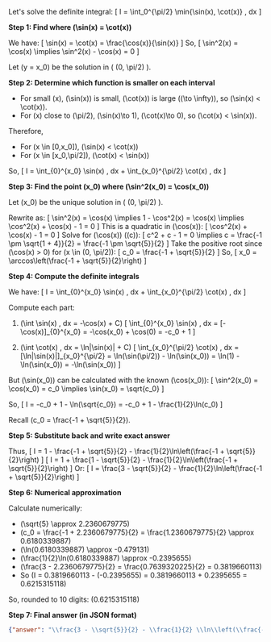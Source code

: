 Let's solve the definite integral:
\[
I = \int_0^{\pi/2} \min\{\sin(x), \cot(x)\} \, dx
\]

**Step 1: Find where \(\sin(x) = \cot(x)\)**

We have:
\[
\sin(x) = \cot(x) = \frac{\cos(x)}{\sin(x)}
\]
So,
\[
\sin^2(x) = \cos(x) \implies \sin^2(x) - \cos(x) = 0
\]

Let \(y = x_0\) be the solution in \( (0, \pi/2) \).

**Step 2: Determine which function is smaller on each interval**

- For small \(x\), \(\sin(x)\) is small, \(\cot(x)\) is large (\(\to \infty\)), so \(\sin(x) < \cot(x)\).
- For \(x\) close to \(\pi/2\), \(\sin(x)\to 1\), \(\cot(x)\to 0\), so \(\cot(x) < \sin(x)\).

Therefore,
- For \(x \in [0,x_0]\), \(\sin(x) < \cot(x)\)
- For \(x \in [x_0,\pi/2]\), \(\cot(x) < \sin(x)\)

So,
\[
I = \int_{0}^{x_0} \sin(x) \, dx + \int_{x_0}^{\pi/2} \cot(x) \, dx
\]

**Step 3: Find the point \(x_0\) where \(\sin^2(x_0) = \cos(x_0)\)**

Let \(x_0\) be the unique solution in \( (0, \pi/2) \).

Rewrite as:
\[
\sin^2(x) = \cos(x) \implies 1 - \cos^2(x) = \cos(x) \implies \cos^2(x) + \cos(x) - 1 = 0
\]
This is a quadratic in \(\cos(x)\):
\[
\cos^2(x) + \cos(x) - 1 = 0
\]
Solve for \(\cos(x)\) (\(c\)):
\[
c^2 + c - 1 = 0 \implies c = \frac{-1 \pm \sqrt{1 + 4}}{2} = \frac{-1 \pm \sqrt{5}}{2}
\]
Take the positive root since \(\cos(x) > 0\) for \(x \in (0, \pi/2)\):
\[
c_0 = \frac{-1 + \sqrt{5}}{2}
\]
So,
\[
x_0 = \arccos\left(\frac{-1 + \sqrt{5}}{2}\right)
\]

**Step 4: Compute the definite integrals**

We have:
\[
I = \int_{0}^{x_0} \sin(x) \, dx + \int_{x_0}^{\pi/2} \cot(x) \, dx
\]

Compute each part:

1. \(\int \sin(x) \, dx = -\cos(x) + C\)
\[
\int_{0}^{x_0} \sin(x) \, dx = [-\cos(x)]_{0}^{x_0} = -\cos(x_0) + \cos(0) = -c_0 + 1
\]

2. \(\int \cot(x) \, dx = \ln|\sin(x)| + C\)
\[
\int_{x_0}^{\pi/2} \cot(x) \, dx = [\ln|\sin(x)|]_{x_0}^{\pi/2} = \ln(\sin(\pi/2)) - \ln(\sin(x_0)) = \ln(1) - \ln(\sin(x_0)) = -\ln(\sin(x_0))
\]

But \(\sin(x_0)\) can be calculated with the known \(\cos(x_0)\):
\[
\sin^2(x_0) = \cos(x_0) = c_0 \implies \sin(x_0) = \sqrt{c_0}
\]

So,
\[
I = -c_0 + 1 - \ln(\sqrt{c_0}) = -c_0 + 1 - \frac{1}{2}\ln(c_0)
\]

Recall \(c_0 = \frac{-1 + \sqrt{5}}{2}\).

**Step 5: Substitute back and write exact answer**

Thus,
\[
I = 1 - \frac{-1 + \sqrt{5}}{2} - \frac{1}{2}\ln\left(\frac{-1 + \sqrt{5}}{2}\right)
\]
\[
I = 1 + \frac{1 - \sqrt{5}}{2} - \frac{1}{2}\ln\left(\frac{-1 + \sqrt{5}}{2}\right)
\]
Or:
\[
I = \frac{3 - \sqrt{5}}{2} - \frac{1}{2}\ln\left(\frac{-1 + \sqrt{5}}{2}\right)
\]

**Step 6: Numerical approximation**

Calculate numerically:

- \(\sqrt{5} \approx 2.2360679775\)
- \(c_0 = \frac{-1 + 2.2360679775}{2} = \frac{1.2360679775}{2} \approx 0.6180339887\)
- \(\ln(0.6180339887) \approx -0.479131\)
- \(\frac{1}{2}\ln(0.6180339887) \approx -0.2395655\)
- \(\frac{3 - 2.2360679775}{2} = \frac{0.7639320225}{2} = 0.3819660113\)
- So \(I = 0.3819660113 - (-0.2395655) = 0.3819660113 + 0.2395655 = 0.6215315118\)

So, rounded to 10 digits: \(0.6215315118\)

**Step 7: Final answer (in JSON format)**

```json
{"answer": "\\frac{3 - \\sqrt{5}}{2} - \\frac{1}{2} \\ln\\left(\\frac{-1 + \\sqrt{5}}{2}\\right)", "numerical_answer": "0.6215315118"}
```